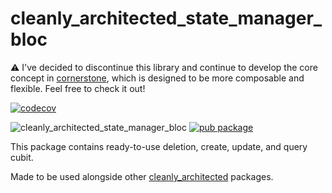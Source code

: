 # cleanly_architected_state_manager_bloc

⚠️ I've decided to discontinue this library and continue to develop the core concept in [cornerstone](https://pub.dev/packages/cornerstone), which is designed to be more composable and flexible. Feel free to check it out!

[![codecov](https://codecov.io/gh/moseskarunia/cleanly-architected/branch/master/graph/badge.svg?token=3AT2NUV710)](https://codecov.io/gh/moseskarunia/cleanly-architected)

![cleanly_architected_state_manager_bloc](https://github.com/moseskarunia/cleanly-architected/workflows/cleanly_architected_state_manager_bloc/badge.svg) [![pub package](https://img.shields.io/pub/v/cleanly_architected_state_manager_bloc.svg)](https://pub.dev/packages/cleanly_architected_state_manager_bloc)

This package contains ready-to-use deletion, create, update, and query cubit.

Made to be used alongside other [cleanly_architected](https://github.com/moseskarunia/cleanly-architected) packages.